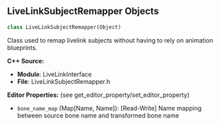 ## LiveLinkSubjectRemapper Objects

```python
class LiveLinkSubjectRemapper(Object)
```

Class used to remap livelink subjects without having to rely on animation blueprints.

**C++ Source:**

- **Module**: LiveLinkInterface
- **File**: LiveLinkSubjectRemapper.h

**Editor Properties:** (see get_editor_property/set_editor_property)

- ``bone_name_map`` (Map[Name, Name]):  [Read-Write] Name mapping between source bone name and transformed bone name

<a id="unreal.WorldPartitionRuntimeCellTransformer"></a>